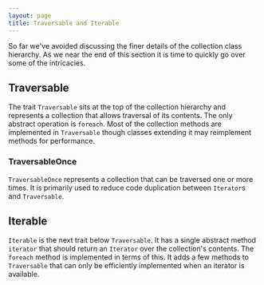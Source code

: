 ```yaml
---
layout: page
title: Traversable and Iterable
---
```


So far we've avoided discussing the finer details of the collection class hierarchy. As we near the end of this section it is time to quickly go over some of the intricacies.

## Traversable

The trait `Traversable` sits at the top of the collection hierarchy and represents a collection that allows traversal of its contents. The only abstract operation is `foreach`. Most of the collection methods are implemented in `Traversable` though classes extending it may reimplement methods for performance.

### TraversableOnce

`TraversableOnce` represents a collection that can be traversed one or more times. It is primarily used to reduce code duplication between `Iterator`s and `Traversable`.

## Iterable

`Iterable` is the next trait below `Traversable`. It has a single abstract method `iterator` that should return an `Iterator` over the collection's contents. The `foreach` method is implemented in terms of this. It adds a few methods to `Traversable` that can only be efficiently implemented when an iterator is available.
